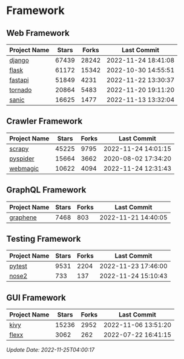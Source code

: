 # Framework

## Web Framework
| Project Name | Stars | Forks | Last Commit |
| ------------ | ----- | ----- | ----------- |
| [django](https://github.com/django/django) | 67439 | 28242 | 2022-11-24 18:41:08 |
| [flask](https://github.com/pallets/flask) | 61172 | 15342 | 2022-10-30 14:55:51 |
| [fastapi](https://github.com/tiangolo/fastapi) | 51849 | 4231 | 2022-11-22 13:30:37 |
| [tornado](https://github.com/tornadoweb/tornado) | 20864 | 5483 | 2022-11-20 19:11:20 |
| [sanic](https://github.com/sanic-org/sanic) | 16625 | 1477 | 2022-11-13 13:32:04 |

## Crawler Framework
| Project Name | Stars | Forks | Last Commit |
| ------------ | ----- | ----- | ----------- |
| [scrapy](https://github.com/scrapy/scrapy) | 45225 | 9795 | 2022-11-24 14:01:15 |
| [pyspider](https://github.com/binux/pyspider) | 15664 | 3662 | 2020-08-02 17:34:20 |
| [webmagic](https://github.com/code4craft/webmagic) | 10622 | 4094 | 2022-11-24 12:31:43 |

## GraphQL Framework
| Project Name | Stars | Forks | Last Commit |
| ------------ | ----- | ----- | ----------- |
| [graphene](https://github.com/graphql-python/graphene) | 7468 | 803 | 2022-11-21 14:40:05 |

## Testing Framework
| Project Name | Stars | Forks | Last Commit |
| ------------ | ----- | ----- | ----------- |
| [pytest](https://github.com/pytest-dev/pytest) | 9531 | 2204 | 2022-11-23 17:46:00 |
| [nose2](https://github.com/nose-devs/nose2) | 733 | 137 | 2022-11-24 15:10:43 |

## GUI Framework
| Project Name | Stars | Forks | Last Commit |
| ------------ | ----- | ----- | ----------- |
| [kivy](https://github.com/kivy/kivy) | 15236 | 2952 | 2022-11-06 13:51:20 |
| [flexx](https://github.com/flexxui/flexx) | 3062 | 262 | 2022-07-22 16:41:15 |

*Update Date: 2022-11-25T04:00:17*